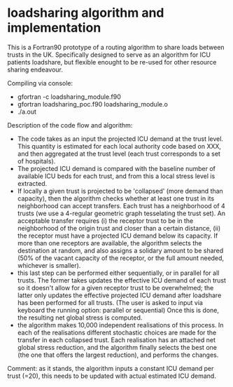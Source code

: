 # loadsharing algorithm and implementation

This is a Fortran90 prototype of a routing algorithm to share loads between trusts in the UK. Specifically designed to serve as an algorithm for ICU patients loadshare, but flexible enought to be re-used for other resource sharing endeavour.

Compiling via console:



+ gfortran -c loadsharing_module.f90
+ gfortran loadsharing_poc.f90 loadsharing_module.o
+ ./a.out

Description of the code flow and algorithm:
- The code takes as an input the projected ICU demand at the trust level.
This quantity is estimated for each local authority code based on XXX, and then aggregated at the trust level (each trust corresponds to a set of hospitals).
- The projected ICU demand is compared with the baseline number of available ICU beds for each trust, and from this a local stress level is extracted. 
- If locally a given trust is projected to be 'collapsed' (more demand than capacity), then the algorithm checks whether at least one trust in its neighborhood can accept transfers. Each trust has a neighborhood of 4 trusts (we use a 4-regular geometric graph tesselating the trust set). An acceptable transfer requires (i) the receptor trust to be in the neighborhood of the origin trust and closer than a certain distance, (ii) the receptor must have a projected ICU demand below its capacity. 
If more than one receptors are available, the algorithm selects the destination at random, and also assigns a solidary amount to be shared (50% of the vacant capacity of the receptor, or the full amount needed, whichever is smaller).
- this last step can be performed either sequentially, or in parallel for all trusts. The former takes updates the effective ICU demand of each trust so it doesn't allow for a given receptor trust to be overwhelmed; the latter only updates the effective projected ICU demand after loadshare has been performed for all trusts.
(The user is asked to input via keyboard the running option: parallel or sequential)
Once this is done, the resulting net global stress is computed.
- the algorithm makes 10,000 independent realisations of this process. In each of the realisations different stochastic choices are made for the transfer in each collapsed trust. Each realisation has an attached net global stress reduction, and the algorithm finally selects the best one (the one that offers the largest reduction), and performs the changes.

Comment: as it stands, the algorithm inputs a constant ICU demand per trust (=20), this needs to be updated with actual estimated ICU demand.




